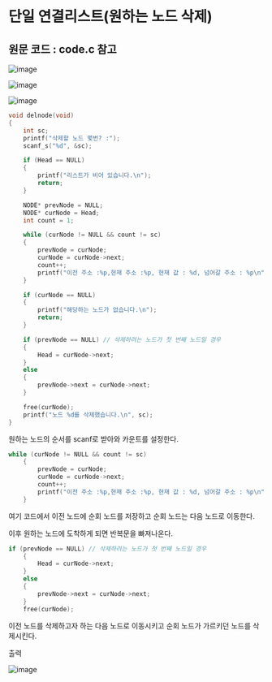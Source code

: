 # 단일 연결리스트(원하는 노드 삭제)

## 원문 코드 : code.c 참고

![image](https://github.com/sc11046/C-programming/assets/121782720/cd1c2ae4-bf79-4887-9365-5a287999dd38)



![image](https://github.com/sc11046/C-programming/assets/121782720/318ba021-7886-4d14-bbdb-eafc751ac0d0)



![image](https://github.com/sc11046/C-programming/assets/121782720/a8f5b2f8-7ada-4df5-ae16-75cdf62e40a6)

```c
void delnode(void)
{
	int sc;
	printf("삭제할 노드 몇번? :");
	scanf_s("%d", &sc);

	if (Head == NULL)
	{
		printf("리스트가 비어 있습니다.\n");
		return;
	}

	NODE* prevNode = NULL;
	NODE* curNode = Head;
	int count = 1;

	while (curNode != NULL && count != sc)
	{
		prevNode = curNode;	
		curNode = curNode->next;
		count++;
		printf("이전 주소 :%p,현재 주소 :%p, 현재 값 : %d, 넘어갈 주소 : %p\n",prevNode, curNode,curNode->data, curNode->next);
	}

	if (curNode == NULL)
	{
		printf("해당하는 노드가 없습니다.\n");
		return;
	}

	if (prevNode == NULL) // 삭제하려는 노드가 첫 번째 노드일 경우
	{
		Head = curNode->next;
	}
	else
	{
		prevNode->next = curNode->next;
	}

	free(curNode);
	printf("노드 %d를 삭제했습니다.\n", sc);
}
```

원하는 노드의 순서를 scanf로 받아와 카운트를 설정한다.

```c
while (curNode != NULL && count != sc)
	{
		prevNode = curNode;	
		curNode = curNode->next;
		count++;
		printf("이전 주소 :%p,현재 주소 :%p, 현재 값 : %d, 넘어갈 주소 : %p\n",prevNode, curNode,curNode->data, curNode->next);
	}
```



여기 코드에서 이전 노드에 순회 노드를 저장하고 순회 노드는 다음 노드로 이동한다.

이후 원하는 노드에 도착하게 되면 반복문을 빠져나온다.

```c
if (prevNode == NULL) // 삭제하려는 노드가 첫 번째 노드일 경우
	{
		Head = curNode->next;
	}
	else
	{
		prevNode->next = curNode->next;
	}
	free(curNode);
```

이전 노드를 삭제하고자 하는 다음 노드로 이동시키고 순회 노드가 가르키던 노드를 삭제시킨다.

출력

![image](https://github.com/sc11046/C-programming/assets/121782720/23c35566-a911-4348-aa5a-5c1c32e6aff3)